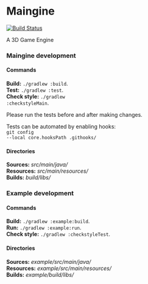 # Maingine 

[![Build Status](https://travis-ci.org/Mainerii/Maingine.svg?branch=master)](https://travis-ci.org/Mainerii/Maingine)

A 3D Game Engine

<h3>Maingine development</h3>

<h4>Commands</h4>

<b>Build:</b> <code>./gradlew :build</code>.<br>
<b>Test:</b> <code>./gradlew :test</code>.<br>
<b>Check style:</b> <code>./gradlew :checkstyleMain</code>.<br>

Please run the tests before and after making changes.

Tests can be automated by enabling hooks:<br>
<code>git config --local core.hooksPath .githooks/</code>

<h4>Directories</h4>

<b>Sources:</b> <i>src/main/java/</i><br>
<b>Resources:</b> <i>src/main/resources/</i><br>
<b>Builds:</b> <i>build/libs/</i><br>

<h3>Example development</h3>

<h4>Commands</h4>

<b>Build:</b> <code>./gradlew :example:build</code>.<br>
<b>Run:</b> <code>./gradlew :example:run</code>.<br>
<b>Check style:</b> <code>./gradlew :checkstyleTest</code>.<br>

<h4>Directories</h4>

<b>Sources:</b> <i>example/src/main/java/</i><br>
<b>Resources:</b> <i>example/src/main/resources/</i><br>
<b>Builds:</b> <i>example/build/libs/</i><br>
